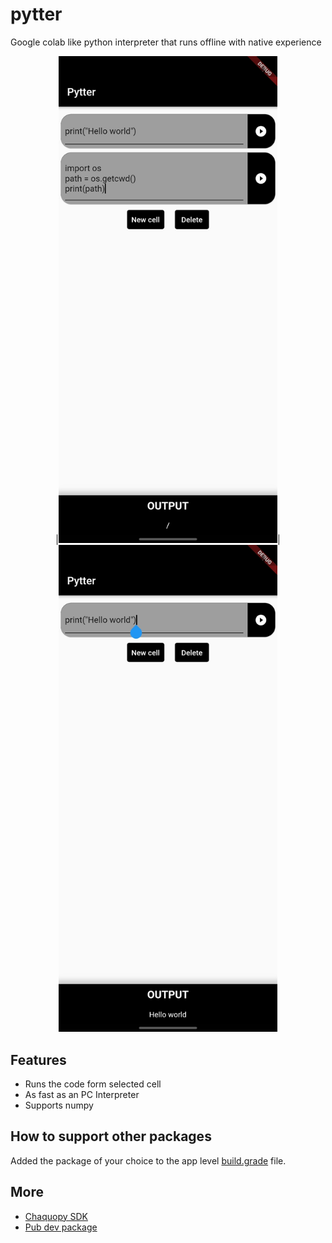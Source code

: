 # pytter

Google colab like python interpreter that runs offline with native experience 

<p align="center">
|<img src="ss1.jpg" width="350" title="Pytter example">|<img src="ss2.jpg" width="350" title="Pytter example">
</p>

## Features
- Runs the code form selected cell
- As fast as an PC Interpreter
- Supports numpy

## How to support other packages
Added the package of your choice to the app level [build.grade](https://github.com/dev-Roshan-lab/pytter/blob/main/android/app/build.gradle) file.

## More
- [Chaquopy SDK](https://chaquo.com/chaquopy/)
- [Pub dev package](https://pub.dev/packages/chaquopy)
